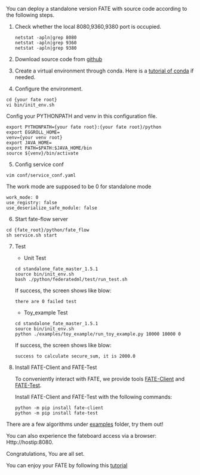 You can deploy a standalone version FATE with source code according to the following steps. 

1. Check whether the local 8080,9360,9380 port is occupied.

   ```
   netstat -apln|grep 8080
   netstat -apln|grep 9360
   netstat -apln|grep 9380
   ```
   
2. Download source code from [github](https://github.com/FederatedAI/FATE)

3. Create a virtual environment through conda. Here is a [tutorial of conda](https://docs.conda.io/projects/conda/en/4.6.1/user-guide/tasks/manage-environments.html)  if needed. 

4. Configure the environment.  
```
cd {your fate root}
vi bin/init_env.sh
```
Config your PYTHONPATH and venv in this configuration file. 
```
export PYTHONPATH={your fate root}:{your fate root}/python
export EGGROLL_HOME=
venv={your venv root}
export JAVA_HOME=
export PATH=$PATH:$JAVA_HOME/bin
source ${venv}/bin/activate
```

5. Config service conf
```
vim conf/service_conf.yaml
```
The work mode are supposed to be 0 for standalone mode
```
work_mode: 0
use_registry: false
use_deserialize_safe_module: false
```

6. Start fate-flow server
```
cd {fate_root}/python/fate_flow
sh service.sh start
```

7. Test

   - Unit Test

   ```
   cd standalone_fate_master_1.5.1
   source bin/init_env.sh
   bash ./python/federatedml/test/run_test.sh
   ```

   If success,  the screen shows like blow:

   ```
   there are 0 failed test
   ```

   - Toy_example Test

   ```
   cd standalone_fate_master_1.5.1
   source bin/init_env.sh
   python ./examples/toy_example/run_toy_example.py 10000 10000 0
   ```

   If success,  the screen shows like blow:

   ```
   success to calculate secure_sum, it is 2000.0
   ```

8. Install FATE-Client and FATE-Test

   To conveniently interact with FATE, we provide tools [FATE-Client](../python/fate_client) and [FATE-Test](../python/fate_test).

   Install FATE-Client and FATE-Test with the following commands:

   ```
   python -m pip install fate-client
   python -m pip install fate-test
   ```


There are a few algorithms under [examples](../examples/dsl/v2) folder, try them out!

You can also experience the fateboard access via a browser:
Http://hostip:8080.


Congratulations, You are all set. 

You can enjoy your FATE by following this [tutorial](../examples)